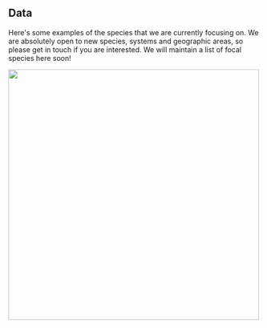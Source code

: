 ## Data

Here's some examples of the species that we are currently focusing on. We are absolutely open to new species, systems and geographic areas, so please get in touch if you are interested. We will maintain a list of focal species here soon!

<img src="https://cd-barratt.github.io/Life_on_the_edge.github.io/species.png"  align="left" width="500">

